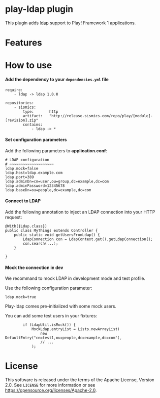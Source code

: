 # play-ldap plugin

This plugin adds [ldap](https://en.wikipedia.org/wiki/Lightweight_Directory_Access_Protocol) support to Play! Framework 1 applications.

# Features

# How to use

####  Add the dependency to your `dependencies.yml` file

```
require:
    - ldap -> ldap 1.0.0

repositories:
    - sismics:
        type:       http
        artifact:   "http://release.sismics.com/repo/play/[module]-[revision].zip"
        contains:
            - ldap -> *

```
####  Set configuration parameters

Add the following parameters to **application.conf**:

```
# LDAP configuration
# ~~~~~~~~~~~~~~~~~~~~
ldap.mock=false
ldap.host=ldap.example.com
ldap.port=389
ldap.adminDn=cn=user,ou=group,dc=example,dc=com
ldap.adminPassword=12345678
ldap.baseDn=ou=people,dc=example,dc=com
```
####  Connect to LDAP

Add the following annotation to inject an LDAP connection into your HTTP request:

```
@With({Ldap.class})
public class MyThings extends Controller {
    public static void getUsersFromLdap() {
        LdapConnection con = LdapContext.get().getLdapConnection();
        con.search(...);
    }

}
```

####  Mock the connection in dev

We recommand to mock LDAP in development mode and test profile.

Use the following configuration parameter:

```
ldap.mock=true
```

Play-ldap comes pre-initialized with some mock users.

You can add some test users in your fixtures:

```
        if (LdapUtil.isMock()) {
            MockLdap.entryList = Lists.newArrayList(
                new DefaultEntry("cn=test1,ou=people,dc=example,dc=com"),
                // ...
            );
```

# License

This software is released under the terms of the Apache License, Version 2.0. See `LICENSE` for more
information or see <https://opensource.org/licenses/Apache-2.0>.
